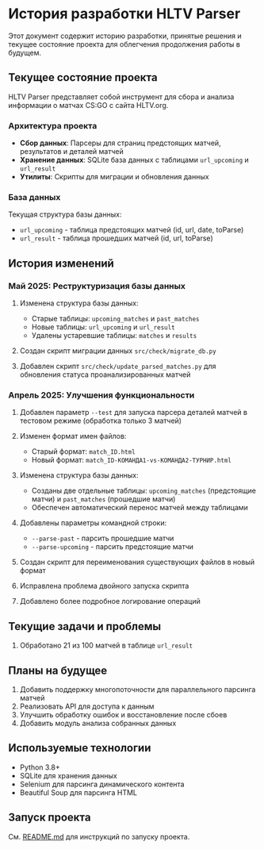 # История разработки HLTV Parser

Этот документ содержит историю разработки, принятые решения и текущее состояние проекта для облегчения продолжения работы в будущем.

## Текущее состояние проекта

HLTV Parser представляет собой инструмент для сбора и анализа информации о матчах CS:GO с сайта HLTV.org.

### Архитектура проекта

- **Сбор данных**: Парсеры для страниц предстоящих матчей, результатов и деталей матчей
- **Хранение данных**: SQLite база данных с таблицами `url_upcoming` и `url_result`
- **Утилиты**: Скрипты для миграции и обновления данных

### База данных

Текущая структура базы данных:

- `url_upcoming` - таблица предстоящих матчей (id, url, date, toParse)
- `url_result` - таблица прошедших матчей (id, url, toParse)

## История изменений

### Май 2025: Реструктуризация базы данных

1. Изменена структура базы данных:

   - Старые таблицы: `upcoming_matches` и `past_matches`
   - Новые таблицы: `url_upcoming` и `url_result`
   - Удалены устаревшие таблицы: `matches` и `results`

2. Создан скрипт миграции данных `src/check/migrate_db.py`

3. Добавлен скрипт `src/check/update_parsed_matches.py` для обновления статуса проанализированных матчей

### Апрель 2025: Улучшения функциональности

1. Добавлен параметр `--test` для запуска парсера деталей матчей в тестовом режиме (обработка только 3 матчей)

2. Изменен формат имен файлов:

   - Старый формат: `match_ID.html`
   - Новый формат: `match_ID-КОМАНДА1-vs-КОМАНДА2-ТУРНИР.html`

3. Изменена структура базы данных:

   - Созданы две отдельные таблицы: `upcoming_matches` (предстоящие матчи) и `past_matches` (прошедшие матчи)
   - Обеспечен автоматический перенос матчей между таблицами

4. Добавлены параметры командной строки:

   - `--parse-past` - парсить прошедшие матчи
   - `--parse-upcoming` - парсить предстоящие матчи

5. Создан скрипт для переименования существующих файлов в новый формат

6. Исправлена проблема двойного запуска скрипта

7. Добавлено более подробное логирование операций

## Текущие задачи и проблемы

1. Обработано 21 из 100 матчей в таблице `url_result`

## Планы на будущее

1. Добавить поддержку многопоточности для параллельного парсинга матчей
2. Реализовать API для доступа к данным
3. Улучшить обработку ошибок и восстановление после сбоев
4. Добавить модуль анализа собранных данных

## Используемые технологии

- Python 3.8+
- SQLite для хранения данных
- Selenium для парсинга динамического контента
- Beautiful Soup для парсинга HTML

## Запуск проекта

См. [README.md](README.md) для инструкций по запуску проекта.
